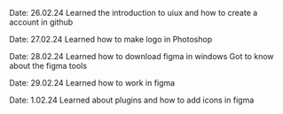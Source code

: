 Date: 26.02.24 
Learned the introduction to uiux and how to create a account in github   

Date: 27.02.24
Learned how to make logo in Photoshop 

Date: 28.02.24 
Learned how to download figma in windows
Got to know about the figma tools 

Date: 29.02.24
Learned how to work in figma 

Date: 1.02.24
Learned about plugins and how to add icons in figma 
